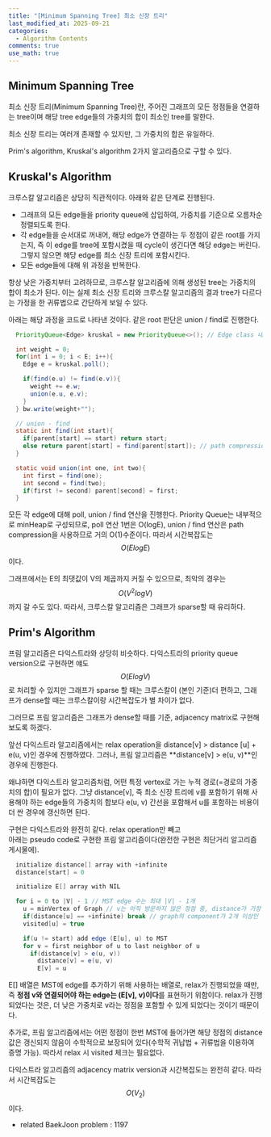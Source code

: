 ```yaml
---
title: "[Minimum Spanning Tree] 최소 신장 트리"
last_modified_at: 2025-09-21
categories:
  - Algorithm Contents
comments: true
use_math: true
---  
```

  
## Minimum Spanning Tree  
최소 신장 트리(Minimum Spanning Tree)란, 주어진 그래프의 모든 정점들을 연결하는 tree이며 해당 tree edge들의 가중치의 합이 최소인 tree를 말한다.  
  
최소 신장 트리는 여러개 존재할 수 있지만, 그 가중치의 합은 유일하다.  
  
Prim's algorithm, Kruskal's algorithm 2가지 알고리즘으로 구할 수 있다.  
  
## Kruskal's Algorithm  
크루스칼 알고리즘은 상당히 직관적이다. 아래와 같은 단계로 진행된다.  

- 그래프의 모든 edge들을 priority queue에 삽입하여, 가중치를 기준으로 오름차순 정렬되도록 한다.  
- 각 edge들을 순서대로 꺼내어, 해당 edge가 연결하는 두 정점이 같은 root를 가지는지, 즉 이 edge를 tree에 포함시켰을 때 cycle이 생긴다면 해당 edge는 버린다. 그렇지 않으면 해당 edge를 최소 신장 트리에 포함시킨다.  
- 모든 edge들에 대해 위 과정을 반복한다.  
  
항상 낮은 가중치부터 고려하므로, 크루스칼 알고리즘에 의해 생성된 tree는 가중치의 합이 최소가 된다. 이는 실제 최소 신장 트리와 크루스칼 알고리즘의 결과 tree가 다르다는 가정을 한 귀류법으로 간단하게 보일 수 있다.  
  
아래는 해당 과정을 코드로 나타낸 것이다. 같은 root 판단은 union / find로 진행한다.  
```java
  PriorityQueue<Edge> kruskal = new PriorityQueue<>(); // Edge class 내부 compareTo 구현

  int weight = 0;
  for(int i = 0; i < E; i++){
    Edge e = kruskal.poll();

    if(find(e.u) != find(e.v)){
      weight += e.w;
      union(e.u, e.v);
    }
  } bw.write(weight+"");

  // union - find
  static int find(int start){
    if(parent[start] == start) return start;
    else return parent[start] = find(parent[start]); // path compression
  }

  static void union(int one, int two){
    int first = find(one);
    int second = find(two);
    if(first != second) parent[second] = first;
  }
```  
  
모든 각 edge에 대해 poll, union / find 연산을 진행한다. Priority Queue는 내부적으로 minHeap로 구성되므로, poll 연산 1번은 O(logE), union / find 연산은 path compression을 사용하므로 거의 O(1)수준이다. 따라서 시간복잡도는 $$O(ElogE)$$이다.  
  
그래프에서는 E의 최댓값이 V의 제곱까지 커질 수 있으므로, 최악의 경우는 $$O(V^{2}logV)$$까지 갈 수도 있다. 따라서, 크루스칼 알고리즘은 그래프가 sparse할 때 유리하다.  
  
## Prim's Algorithm  
프림 알고리즘은 다익스트라와 상당히 비슷하다. 다익스트라의 priority queue version으로 구현하면 얘도 $$O(ElogV)$$로 처리할 수 있지만 그래프가 sparse 할 때는 크루스칼이 (본인 기준)더 편하고, 그래프가 dense할 때는 크루스칼이랑 시간복잡도가 별 차이가 없다.  
  
그러므로 프림 알고리즘은 그래프가 dense할 때를 기준, adjacency matrix로 구현해보도록 하겠다.  
  
앞선 다익스트라 알고리즘에서는 relax operation을 distance[v] > distance [u] + e(u, v)인 경우에 진행하였다. 그러나, 프림 알고리즘은 **distance[v] > e(u, v)**인 경우에 진행한다.  
  
왜냐하면 다익스트라 알고리즘처럼, 어떤 특정 vertex로 가는 누적 경로(=경로의 가중치의 합)이 필요가 없다. 그냥 distance[v], 즉 최소 신장 트리에 v를 포함하기 위해 사용해야 하는 edge들의 가중치의 합보다 e(u, v) 간선을 포함해서 u를 포함하는 비용이 더 싼 경우에 갱신하면 된다.  
  
구현은 다익스트라와 완전히 같다. relax operation만 빼고  
아래는 pseudo code로 구현한 프림 알고리즘이다(완전한 구현은 최단거리 알고리즘 게시물에).
```java
  initialize distance[] array with +infinite
  distance[start] = 0

  initialize E[] array with NIL

  for i = 0 to |V| - 1 // MST edge 수는 최대 |V| - 1개
    u = minVertex of Graph // v는 아직 방문하지 않은 정점 중, distance가 가장 작은 정점
    if(distance[u] == +infinite) break // graph의 component가 2개 이상인 경우
    visited[u] = true

    if(u != start) add edge (E[u], u) to MST
    for v = first neighbor of u to last neighbor of u
      if(distance[v] > e(u, v))
        distance[v] = e(u, v)
        E[v] = u
```  
E[] 배열은 MST에 edge를 추가하기 위해 사용하는 배열로, relax가 진행되었을 때만, 즉 **정점 v와 연결되어야 하는 edge는 (E[v], v)이다**를 표현하기 위함이다. relax가 진행되었다는 것은, 더 낮은 가중치로 v라는 정점을 포함할 수 있게 되었다는 것이기 때문이다.  
  
추가로, 프림 알고리즘에서는 어떤 정점이 한번 MST에 들어가면 해당 정점의 distance 값은 갱신되지 않음이 수학적으로 보장되어 있다(수학적 귀납법 + 귀류법을 이용하여 증명 가능). 따라서 relax 시 visited 체크는 필요없다.  
  
다익스트라 알고리즘의 adjacency matrix version과 시간복잡도는 완전히 같다. 따라서 시간복잡도는 $$O(V_{2})$$이다.  
  
- related BaekJoon problem : 1197